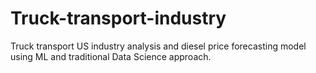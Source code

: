 # Truck-transport-industry
Truck transport US industry analysis and diesel price forecasting model using ML and traditional Data Science approach.
